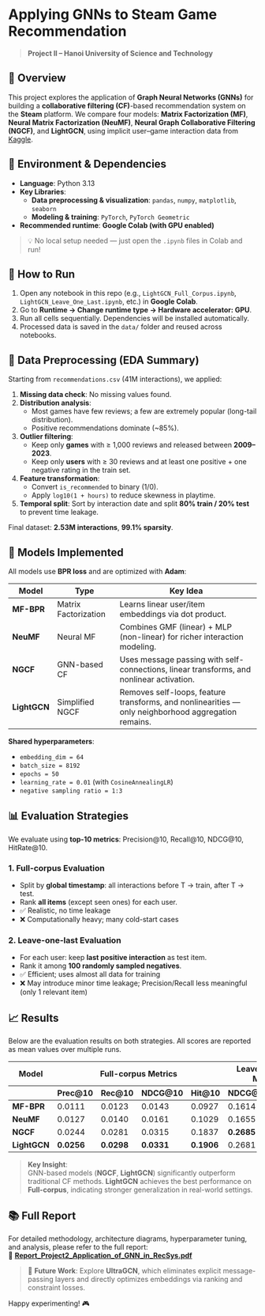 # Applying GNNs to Steam Game Recommendation

> **Project II – Hanoi University of Science and Technology**


## 📌 Overview

This project explores the application of **Graph Neural Networks (GNNs)** for building a **collaborative filtering (CF)**-based recommendation system on the **Steam** platform. We compare four models: **Matrix Factorization (MF)**, **Neural Matrix Factorization (NeuMF)**, **Neural Graph Collaborative Filtering (NGCF)**, and **LightGCN**, using implicit user–game interaction data from [Kaggle](https://www.kaggle.com/datasets/antonkozyriev/game-recommendations-on-steam).

## 🧪 Environment & Dependencies

- **Language**: Python 3.13  
- **Key Libraries**:
  - **Data preprocessing & visualization**: `pandas`, `numpy`, `matplotlib`, `seaborn`
  - **Modeling & training**: `PyTorch`, `PyTorch Geometric`
- **Recommended runtime**: **Google Colab (with GPU enabled)**

> 💡 No local setup needed — just open the `.ipynb` files in Colab and run!

## 🚀 How to Run

1. Open any notebook in this repo (e.g., `LightGCN_Full_Corpus.ipynb`, `LightGCN_Leave_One_Last.ipynb`, etc.) in **Google Colab**.
2. Go to **Runtime → Change runtime type → Hardware accelerator: GPU**.
3. Run all cells sequentially. Dependencies will be installed automatically.
4. Processed data is saved in the `data/` folder and reused across notebooks.

## 🧹 Data Preprocessing (EDA Summary)

Starting from `recommendations.csv` (41M interactions), we applied:

1. **Missing data check**: No missing values found.
2. **Distribution analysis**: 
   - Most games have few reviews; a few are extremely popular (long-tail distribution).
   - Positive recommendations dominate (~85%).
3. **Outlier filtering**:
   - Keep only **games** with ≥ 1,000 reviews and released between **2009–2023**.
   - Keep only **users** with ≥ 30 reviews and at least one positive + one negative rating in the train set.
4. **Feature transformation**:
   - Convert `is_recommended` to binary (1/0).
   - Apply `log10(1 + hours)` to reduce skewness in playtime.
5. **Temporal split**: Sort by interaction date and split **80% train / 20% test** to prevent time leakage.

Final dataset: **2.53M interactions**, **99.1% sparsity**.

## 🤖 Models Implemented

All models use **BPR loss** and are optimized with **Adam**:

<table>
  <thead>
    <tr>
      <th>Model</th>
      <th>Type</th>
      <th>Key Idea</th>
    </tr>
  </thead>
  <tbody>
    <tr>
      <td><strong>MF-BPR</strong></td>
      <td>Matrix Factorization</td>
      <td>Learns linear user/item embeddings via dot product.</td>
    </tr>
    <tr>
      <td><strong>NeuMF</strong></td>
      <td>Neural MF</td>
      <td>Combines GMF (linear) + MLP (non-linear) for richer interaction modeling.</td>
    </tr>
    <tr>
      <td><strong>NGCF</strong></td>
      <td>GNN-based CF</td>
      <td>Uses message passing with self-connections, linear transforms, and nonlinear activation.</td>
    </tr>
    <tr>
      <td><strong>LightGCN</strong></td>
      <td>Simplified NGCF</td>
      <td>Removes self-loops, feature transforms, and nonlinearities — only neighborhood aggregation remains.</td>
    </tr>
  </tbody>
</table>

**Shared hyperparameters**:
- `embedding_dim = 64`
- `batch_size = 8192`
- `epochs = 50`
- `learning_rate = 0.01` (with `CosineAnnealingLR`)
- `negative sampling ratio = 1:3`

## 📊 Evaluation Strategies

We evaluate using **top-10 metrics**: Precision@10, Recall@10, NDCG@10, HitRate@10.

### 1. **Full-corpus Evaluation**
- Split by **global timestamp**: all interactions before T → train, after T → test.
- Rank **all items** (except seen ones) for each user.
- ✅ Realistic, no time leakage  
- ❌ Computationally heavy; many cold-start cases

### 2. **Leave-one-last Evaluation**
- For each user: keep **last positive interaction** as test item.
- Rank it among **100 randomly sampled negatives**.
- ✅ Efficient; uses almost all data for training  
- ❌ May introduce minor time leakage; Precision/Recall less meaningful (only 1 relevant item)

## 📈 Results

Below are the evaluation results on both strategies. All scores are reported as mean values over multiple runs.
<table>
  <thead>
    <tr>
      <th>Model</th>
      <th colspan="4" style="text-align: center;">Full-corpus Metrics</th>
      <th colspan="2" style="text-align: center;">Leave-one-last Metrics</th>
    </tr>
    <tr>
      <th></th>
      <th>Prec@10</th>
      <th>Rec@10</th>
      <th>NDCG@10</th>
      <th>Hit@10</th>
      <th>NDCG@10</th>
      <th>Hit@10</th>
    </tr>
  </thead>
  <tbody>
    <tr>
      <td><strong>MF-BPR</strong></td>
      <td>0.0111</td>
      <td>0.0123</td>
      <td>0.0143</td>
      <td>0.0927</td>
      <td>0.1614</td>
      <td>0.3151</td>
    </tr>
    <tr>
      <td><strong>NeuMF</strong></td>
      <td>0.0127</td>
      <td>0.0140</td>
      <td>0.0161</td>
      <td>0.1029</td>
      <td>0.1655</td>
      <td>0.3146</td>
    </tr>
    <tr>
      <td><strong>NGCF</strong></td>
      <td>0.0244</td>
      <td>0.0281</td>
      <td>0.0315</td>
      <td>0.1837</td>
      <td><strong>0.2685</strong></td>
      <td><strong>0.5165</strong></td>
    </tr>
    <tr>
      <td><strong>LightGCN</strong></td>
      <td><strong>0.0256</strong></td>
      <td><strong>0.0298</strong></td>
      <td><strong>0.0331</strong></td>
      <td><strong>0.1906</strong></td>
      <td>0.2681</td>
      <td>0.5069</td>
    </tr>
  </tbody>
</table>

> **Key Insight**:  
> GNN-based models (**NGCF**, **LightGCN**) significantly outperform traditional CF methods. **LightGCN** achieves the best performance on **Full-corpus**, indicating stronger generalization in real-world settings.

## 📚 Full Report

For detailed methodology, architecture diagrams, hyperparameter tuning, and analysis, please refer to the full report:  
📄 **[Report_Project2_Application_of_GNN_in_RecSys.pdf](Report_Project2_Application_of_GNN_in_RecSys.pdf)**

> 🔮 **Future Work**: Explore **UltraGCN**, which eliminates explicit message-passing layers and directly optimizes embeddings via ranking and constraint losses.

Happy experimenting! 🎮
